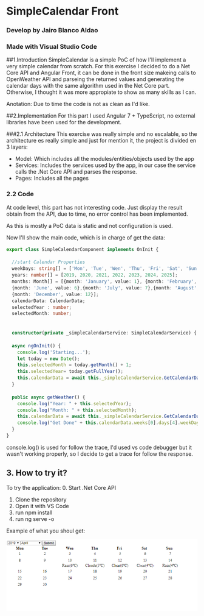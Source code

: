 # SimpleCalendar Front
### Develop by Jairo Blanco Aldao
### Made with Visual Studio Code

##1.Introduction
SimpleCalendar is a simple PoC of how I'll implement a very simple calendar from scratch. 
For this exercise I decided to do a Net Core API and Angular Front, it can be done in the front size makeing calls to OpenWeather API and parseing the returned values and generating the calendar days with the same algorithm used in the Net Core part. Otherwise, I thought it was more appropiate to show as many skills as I can.

Anotation: Due to time the code is not as clean as I'd like.

##2.Implementation
For this part I used Angular 7 + TypeScript, no external libraries have been used for the development.

###2.1 Architecture
This exercise was really simple and no escalable, so the architecture es really simple and just for mention it, the project is divided en 3 layers:

* Model: Which includes all the modules/entities/objects used by the app
* Services: Includes the services used by the app, in our case the service calls the .Net Core API and parses the response.
* Pages: Includes all the pages 

### 2.2 Code
At code level, this part has not interesting code. Just display the result obtain from the API, due to time, no error control has been implemented. 

As this is mostly a PoC data is static and not configuration is used. 

Now I'll show the main code, which is in charge of get the data:

```typescript
export class SimpleCalendarComponent implements OnInit {

  //start Calendar Properties 
  weekDays: string[] = ['Mon', 'Tue', 'Wen', 'Thu', 'Fri', 'Sat', 'Sun'];
  years: number[] = [2019, 2020, 2021, 2022, 2023, 2024, 2025];
  months: Month[] = [{month: 'January', value: 1}, {month: 'February', value: 2}, {month: 'March', value: 3},{month: 'April', value: 4}, {month: 'May', value: 5},
  {month: 'June', value: 6},{month: 'July', value: 7},{month: 'August', value: 8},{month: 'September', value: 9},{month: 'October', value: 10},{month: 'November', value: 11},
  {month: 'December', value: 12}];
  calendarData: CalendarData;
  selectedYear : number;
  selectedMonth: number;


  constructor(private _simpleCalendarService: SimpleCalendarService) { }

  async ngOnInit() {
    console.log('Starting...');
    let today = new Date();
    this.selectedMonth = today.getMonth() + 1; 
    this.selectedYear= today.getFullYear();
    this.calendarData = await this._simpleCalendarService.GetCalendarData(this.selectedYear,this.selectedMonth); 
  }

  public async getWeather() {
    console.log("Year: " + this.selectedYear);
    console.log("Month: " + this.selectedMonth);
    this.calendarData = await this._simpleCalendarService.GetCalendarData(this.selectedYear,this.selectedMonth); 
    console.log("Get Done" + this.calendarData.weeks[0].days[4].weekDay);
  }
}
```
console.log() is used for follow the trace, I'd used vs code debugger but it wasn't working properly, so I decide to get a trace for follow the response.

## 3. How to try it?
To try the application:
  0. Start .Net Core API
  1. Clone the repository
  2. Open it with VS Code
  3. run npm install
  4. run ng serve -o
  
Example of what you shoul get:

![](example.png)
